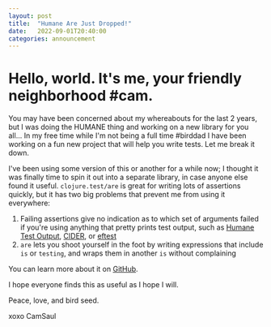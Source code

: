 ```yaml
---
layout: post
title:  "Humane Are Just Dropped!"
date:   2022-09-01T20:40:00
categories: announcement
---
```


# Hello, world. It's me, your friendly neighborhood #cam.

You may have been concerned about my whereabouts for the last 2 years, but I was doing the HUMANE thing and working on
a new library for you all... In my free time while I'm not being a full time #birddad I have been working on a fun new
project that will help you write tests. Let me break it down.

I've been using some version of this or another for a while now; I thought it was finally time to spin it out into a
separate library, in case anyone else found it useful. `clojure.test/are` is great for writing lots of assertions
quickly, but it has two big problems that prevent me from using it everywhere:

1. Failing assertions give no indication as to which set of arguments failed if you're using anything that pretty
   prints test output, such as [Humane Test Output](https://github.com/pjstadig/humane-test-output),
   [CIDER](https://github.com/clojure-emacs/cider), or [eftest](https://github.com/weavejester/eftest)
2. `are` lets you shoot yourself in the foot by writing expressions that include `is` or `testing`, and wraps them in
   another `is` without complaining

You can learn more about it on [GitHub](https://github.com/camsaul/humane-are).

I hope everyone finds this as useful as I hope I will.

Peace, love, and bird seed.

xoxo CamSaul
